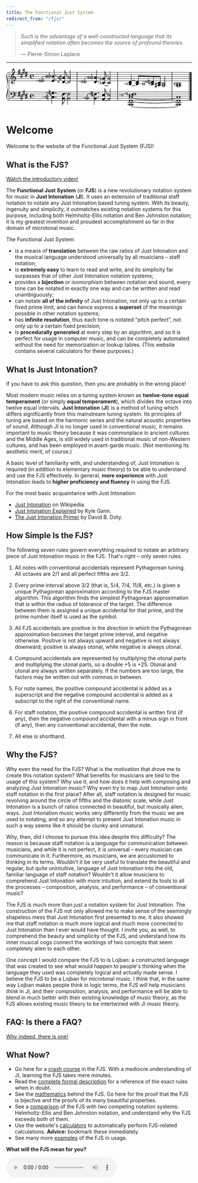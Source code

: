 ```yaml
---
title: The Functional Just System
redirect_from: "/fjs/"
---
```


> *Such is the advantage of a well-constructed language that its simplified notation often becomes the source of profound theories.*
>
> — Pierre-Simon Laplace

---

<img src="../assets/impression.png" alt="This is what the FJS looks like!">

# Welcome

Welcome to the website of the Functional Just System (FJS)!

## What is the FJS?

[Watch the introductory video!](https://youtu.be/38I3cylJlW4)

The **Functional Just System** (or **FJS**) is a new revolutionary notation system for music in **Just Intonation** (**JI**). It uses an extension of traditional staff notation to notate any Just Intonation based tuning system. With its beauty, ingenuity and simplicity, it outmatches existing notation systems for this purpose, including both Helmholtz-Ellis notation and Ben Johnston notation; it is my greatest invention and proudest accomplishment so far in the domain of microtonal music.

The Functional Just System:

- is a means of **translation** between the raw ratios of Just Intonation and the musical language understood universally by all musicians – staff notation;
- is **extremely easy** to learn to read and write, and its simplicity far surpasses that of other Just Intonation notation systems;
- provides a **bijection** or isomorphism between notation and sound, every tone can be notated in exactly one way and can be written and read unambiguously;
- can notate **all of the infinity** of Just Intonation, not only up to a certain fixed prime limit, and can hence express a **superset** of the meanings possible in other notation systems;
- has **infinite resolution**, thus each tone is notated “pitch perfect”, not only up to a certain fixed precision;
- is **procedurally generated** at every step by an algorithm, and so it is perfect for usage in computer music, and can be completely automated without the need for memorization or lookup tables. (This website contains several calculators for these purposes.)

## What Is Just Intonation?

If you have to ask this question, then you are probably in the wrong place!

Most modern music relies on a tuning system known as **twelve-tone equal temperament** (or simply **equal temperament**), which divides the octave into twelve equal intervals. **Just Intonation** (**JI**) is a method of tuning which differs significantly from this mainstream tuning system. Its principles of tuning are based on the harmonic series and the natural acoustic properties of sound. Although JI is no longer used in conventional music, it remains important to music theory because it was commonplace in ancient cultures and the Middle Ages, is still widely used in traditional music of non-Western cultures, and has been employed in avant-garde music. (Not mentioning its aesthetic merit, of course.)

A basic level of familiarity with, and understanding of, Just Intonation is required (in addition to elementary music theory) to be able to understand and use the FJS effectively. In general, **more experience** with Just Intonation leads to **higher proficiency and fluency** in using the FJS.

For the most basic acquaintance with Just Intonation:

- [Just Intonation](https://en.wikipedia.org/wiki/Just_intonation) on Wikipedia.
- [Just Intonation Explained](https://www.kylegann.com/tuning.html) by Kyle Gann.
- [The Just Intonation Primer](http://www.dbdoty.com/Words/Primer1.html) by David B. Doty.

## How Simple Is the FJS?

The following seven rules govern everything required to notate an arbitrary piece of Just Intonation music in the FJS. That's right – only seven rules.

1. All notes with conventional accidentals represent Pythagorean tuning. All octaves are 2/1 and all perfect fifths are 3/2.

2. Every prime interval above 3/2 (that is, 5/4, 7/4, 11/8, etc.) is given a unique Pythagorean approximation according to the FJS master algorithm. This algorithm finds the simplest Pythagorean approximation that is within the radius of tolerance of the target. The difference between them is assigned a unique accidental for that prime, and the prime number itself is used as the symbol.

3. All FJS accidentals are positive in the direction in which the Pythagorean approximation becomes the target prime interval, and negative otherwise. Positive is not always upward and negative is not always downward; positive is always otonal, while negative is always utonal.

4. Compound accidentals are represented by multiplying the otonal parts and multiplying the utonal parts, so a double +5 is +25. Otonal and utonal are always written separately. If the numbers are too large, the factors may be written out with commas in between.

5. For note names, the positive compound accidental is added as a superscript and the negative compound accidental is added as a subscript to the right of the conventional name.

6. For staff notation, the positive compound accidental is written first (if any), then the negative compound accidental with a minus sign in front (if any), then any conventional accidental, then the note.

7. All else is shorthand.

## Why the FJS?

Why even the need for the FJS? What is the motivation that drove me to create this notation system? What benefits for musicians are tied to the usage of this system? Why use it, and how does it help with composing and analyzing Just Intonation music? Why even try to map Just Intonation onto staff notation in the first place? After all, staff notation is designed for music revolving around the circle of fifths and the diatonic scale, while Just Intonation is a bunch of ratios connected in beautiful, but musically alien, ways. Just Intonation music works very differently from the music we are used to notating, and so any attempt to present Just Intonation music in such a way seems like it should be clunky and unnatural.

Why, then, did I choose to pursue this idea despite this difficulty? The reason is because staff notation is a language for communication between musicians, and while it is not perfect, it is universal – every musician can communicate in it. Furthermore, as musicians, we are accustomed to thinking in its terms. Wouldn't it be very useful to translate the beautiful and regular, but quite unintuitive, language of Just Intonation into the old, familiar language of staff notation? Wouldn't it allow musicians to comprehend Just Intonation with more intuition, and extend its tools to all the processes – composition, analysis, and performance – of conventional music?

The FJS is much more than just a notation system for Just Intonation. The construction of the FJS not only allowed me to make sense of the seemingly shapeless mess that Just Intonation first presented to me. It also showed me that staff notation is much more logical and much more connected to Just Intonation than I ever would have thought. I invite you, as well, to comprehend the beauty and simplicity of the FJS, and understand how its inner musical cogs connect the workings of two concepts that seem completely alien to each other.

One concept I would compare the FJS to is Lojban: a constructed language that was created to see what would happen to people's thinking when the language they used was completely logical and actually made sense. I believe the FJS to be a Lojban for microtonal music. I think that, in the same way Lojban makes people think in logic terms, the FJS will help musicians *think* in JI, and their composition, analysis, and performance will be able to blend in much better with their existing knowledge of music theory, as the FJS allows existing music theory to be intertwined with JI music theory.

## FAQ: Is there a FAQ?

[Why indeed, there is one!](faq.html)

## What Now?

- Go here for a [crash course](crash.html) in the FJS. With a mediocre understanding of JI, learning the FJS takes mere minutes.
- Read the [complete formal description](rules.html) for a reference of the exact rules when in doubt.
- See the [mathematics](math.html) behind the FJS. Go here for the proof that the FJS is bijective and the proofs of its many beautiful properties.
- See a [comparison](compare.html) of the FJS with two competing notation systems: Helmholtz-Ellis and Ben Johnston notation, and understand why the FJS exceeds both of them.
- Use the website's [calculators](calc.html) to automatically perform FJS-related calculations. **Advice:** bookmark these immediately.
- See many more [examples](examples.html) of the FJS in usage.

**What will the FJS mean for you?**

<audio controls><source src="../assets/audio_impression.mp3" type="audio/mpeg"></audio>
